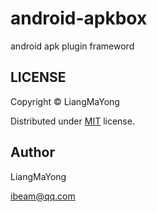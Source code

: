 # android-apkbox

android apk plugin frameword

## LICENSE
Copyright © LiangMaYong

Distributed under [MIT](https://github.com/LiangMaYong/android-apkbox/blob/master/LICENSE.txt) license.

## Author
LiangMaYong

ibeam@qq.com
